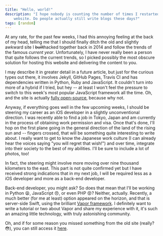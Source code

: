 ```yaml
---
title: "Hello, world!"
description: "I hope nobody is counting the number of times I restarted my
    website. Do people actually still write blogs these days?"
tags: [random]
---
```


At any rate, for the past few weeks, I had this annoying feeling at the back of
my head, telling me that I should finally ditch the old and slightly awkward
site I ~~built~~hacked together back in 2014 and follow the trends of the famous
*current year*. Unfortunately, I have never really been a person that quite
follows the current trends, so I picked possibly the most obscure solution for
hosting this website and delivering the content to you.

I may describe it in greater detail in a future article, but just for the
curious types out there, it involves Jekyll, GitHub Pages, Travis CI and has
dependencies written in Python, Ruby and JavaScript. It couldn't turn into more
of a hybrid if I tried, but hey -- at least I won't feel the pressure to switch
to this week's most popular JavaScript framework all the time. Oh, and the site
is actually [fully open-source](https://github.com/Cellane/milanvit.net),
because why not.

Anyway, if everything goes well in the few upcoming weeks, I should be steering
my career as an iOS developer in a slightly unconventional direction. I was
recently able to find a job in Tokyo, Japan and am currently in the process of
obtaining work permission and visa. Once that's done, I'll hop on the first
plane going in the general direction of the land of the rising sun and --
fingers crossed, that will be something quite interesting to write about. I
really want to get to know the Japanese work culture (I can already hear the
voices saying "you will regret that wish!") and over time, integrate into their
society to the best of my abilities. I'll be sure to include a lot of photos,
too!

In fact, the steering might involve more moving over nine thousand kilometers
to the east. This part is not quite confirmed yet but I have received strong
indications that in my next job, I will be required less as a iOS developer and
more as a back-end developer.

Back-end developer, you might ask? So does that mean that I'll be working in
Python :tired_face:, JavaScript :angry:, or even PHP :rage:? Neither, actually.
Recently, a much better (for me at least) option appeared on the horizon, and
that is server-side Swift, using the brilliant
[Vapor framework](https://vapor.codes). I definitely want to write a tutorial
or two about Vapor and share my experience with it, it's such an amazing
little technology, with truly astonishing community.

Oh, and if for some reason you missed something from the old site (really?
:flushed:), you can still access it [here](https://old.milanvit.net).
